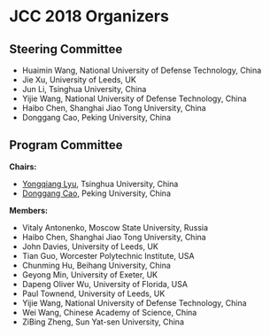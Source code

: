 # JCC 2018 Organizers

## Steering Committee

* Huaimin Wang, National University of Defense Technology, China
* Jie Xu, University of Leeds, UK
* Jun Li, Tsinghua University, China
* Yijie Wang, National University of Defense Technology, China
* Haibo Chen, Shanghai Jiao Tong University, China
* Donggang Cao, Peking University, China


## Program Committee

**Chairs:**

* [Yongqiang Lyu](mailto:luyq@tsinghua.edu.cn), Tsinghua University, China
* [Donggang Cao](mailto:caodg@pku.edu.cn), Peking University, China

**Members:**

* Vitaly Antonenko, Moscow State University, Russia
* Haibo Chen, Shanghai Jiao Tong University, China
* John Davies, University of Leeds, UK
* Tian Guo, Worcester Polytechnic Institute, USA
* Chunming Hu, Beihang University, China
* Geyong Min, University of Exeter, UK
* Dapeng Oliver Wu, University of Florida, USA
* Paul Townend, University of Leeds, UK
* Yijie Wang, National University of Defense Technology, China
* Wei Wang, Chinese Academy of Science, China
* ZiBing Zheng, Sun Yat-sen University, China
